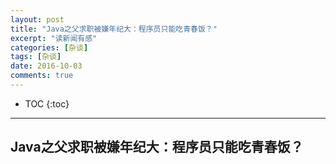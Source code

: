 ```yaml
---
layout: post
title: "Java之父求职被嫌年纪大：程序员只能吃青春饭？"
excerpt: "读新闻有感"
categories: [杂谈]
tags: [杂谈]
date: 2016-10-03
comments: true
---
```


* TOC
{:toc}
---

## Java之父求职被嫌年纪大：程序员只能吃青春饭？